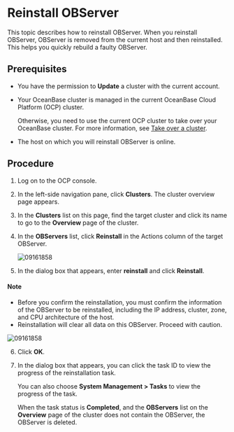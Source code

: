 # Reinstall OBServer

This topic describes how to reinstall OBServer. When you reinstall OBServer, OBServer is removed from the current host and then reinstalled. This helps you quickly rebuild a faulty OBServer.

## Prerequisites

* You have the permission to **Update** a cluster with the current account.

* Your OceanBase cluster is managed in the current OceanBase Cloud Platform (OCP) cluster.

   Otherwise, you need to use the current OCP cluster to take over your OceanBase cluster. For more information, see [Take over a cluster](../100.take-over-a-cluster.md).

* The host on which you will reinstall OBServer is online.

## Procedure

1. Log on to the OCP console.

2. In the left-side navigation pane, click **Clusters**. The cluster overview page appears.

3. In the **Clusters** list on this page, find the target cluster and click its name to go to the **Overview** page of the cluster.

4. In the **OBServers** list, click **Reinstall** in the Actions column of the target OBServer.

   ![09161858](https://obbusiness-private.oss-cn-shanghai.aliyuncs.com/doc/img/ocp/401/%E9%87%8D%E8%A3%85observer2.png)

5. In the dialog box that appears, enter **reinstall** and click **Reinstall**.

  <main id="notice" type='explain'>
    <h4>Note</h4>
    <ul>
    <li>Before you confirm the reinstallation, you must confirm the information of the OBServer to be reinstalled, including the IP address, cluster, zone, and CPU architecture of the host.</li>
    <li>Reinstallation will clear all data on this OBServer. Proceed with caution.</li>
    </ul>
  </main>

   ![09161858](https://obbusiness-private.oss-cn-shanghai.aliyuncs.com/doc/img/ocp/401/%E9%87%8D%E5%90%AFobserver2.png)

6. Click **OK**.

7. In the dialog box that appears, you can click the task ID to view the progress of the reinstallation task.

   You can also choose **System Management > Tasks** to view the progress of the task.

   When the task status is **Completed**, and the **OBServers** list on the **Overview** page of the cluster does not contain the OBServer, the OBServer is deleted.
